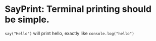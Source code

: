 # SayPrint: Terminal printing should be simple.
```say("Hello")``` will print hello, exactly like ```console.log("hello")```
